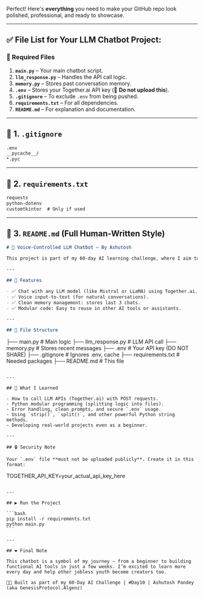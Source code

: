 Perfect! Here's **everything** you need to make your GitHub repo look polished, professional, and ready to showcase.

---

## ✅ File List for Your LLM Chatbot Project:

### 📁 Required Files

1. **`main.py`** – Your main chatbot script.
2. **`llm_response.py`** – Handles the API call logic.
3. **`memory.py`** – Stores past conversation memory.
4. **`.env`** – Stores your Together.ai API key (🚫 **Do not upload this**).
5. **`.gitignore`** – To exclude `.env` from being pushed.
6. **`requirements.txt`** – For all dependencies.
7. **`README.md`** – For explanation and documentation.

---

## 📌 1. `.gitignore`

```bash
.env
__pycache__/
*.pyc
```

---

## 📌 2. `requirements.txt`

```txt
requests
python-dotenv
customtkinter  # Only if used
```

---

## 📌 3. `README.md` (Full Human-Written Style)

```markdown
# 🧠 Voice-Controlled LLM Chatbot – By Ashutosh

This project is part of my 60-day AI learning challenge, where I aim to become one of the top 0.1% AI developers in the world. With just a basic understanding of Python and the help of AI (ChatGPT), I built this modular voice-powered chatbot using Together.ai APIs.

---

## 🔧 Features

- ✅ Chat with any LLM model (like Mistral or LLaMA) using Together.ai.
- ✅ Voice input-to-text (for natural conversations).
- ✅ Clean memory management: stores last 3 chats.
- ✅ Modular code: Easy to reuse in other AI tools or assistants.

---

## 📁 File Structure

```

├── main.py              # Main logic
├── llm\_response.py      # LLM API call
├── memory.py            # Stores recent messages
├── .env                 # Your API key (DO NOT SHARE)
├── .gitignore           # Ignores .env, cache
├── requirements.txt     # Needed packages
├── README.md            # This file

```

---

## 🧠 What I Learned

- How to call LLM APIs (Together.ai) with POST requests.
- Python modular programming (splitting logic into files).
- Error handling, clean prompts, and secure `.env` usage.
- Using `strip()`, `split()`, and other powerful Python string methods.
- Developing real-world projects even as a beginner.

---

## 🔒 Security Note

Your `.env` file **must not be uploaded publicly**. Create it in this format:

```

TOGETHER\_API\_KEY=your\_actual\_api\_key\_here

````

---

## ▶️ Run the Project

```bash
pip install -r requirements.txt
python main.py
```

---

## ❤️ Final Note

This chatbot is a symbol of my journey — from a beginner to building functional AI tools in just a few weeks. I’m excited to learn more every day and help other jobless youth become creators too.

👨‍💻 Built as part of my 60-Day AI Challenge | #Day10 | Ashutosh Pandey (aka GenesisProtocol.Algenz)

